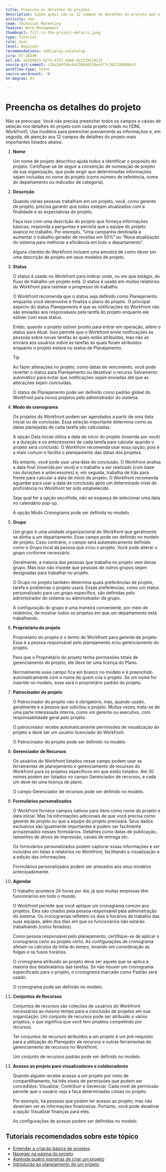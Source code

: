 ```yaml
---
title: Preencha os detalhes do projeto
description: Saiba quais são os 12 campos de detalhes do projeto que o  [!DNL  Workfront]  recomenda que você preencha ao criar um projeto.
activity: use
team: Technical Marketing
feature: Work Management
thumbnail: fill-in-the-project-details.jpeg
type: Tutorial
role: User
level: Beginner
recommendations: noDisplay,noCatalog
jira: KT-10140
exl-id: a62b9421-627a-4f23-ab66-da1f29114225
source-git-commit: c2ba2ddfbbc642398a0136ecbf7c3613208080c4
workflow-type: tm+mt
source-wordcount: '0'
ht-degree: 0%

---
```


# Preencha os detalhes do projeto

Não se preocupe. Você não precisa preencher todos os campos e caixas de seleção nos detalhes do projeto com cada projeto criado no [!DNL  Workfront]. Use modelos para preencher previamente as informações e, em seguida, dê atenção aos 12 campos de detalhes do projeto mais importantes listados abaixo.

1. **Nome**

   Um nome de projeto descritivo ajuda todos a identificar o propósito do projeto. Certifique-se de seguir a convenção de nomeação de projeto da sua organização, que pode exigir que determinadas informações sejam incluídas no nome do projeto (como número de referência, nome do departamento ou indicador de categoria).


1. **Descrição**

   Quando várias pessoas trabalham em um projeto, você, como gerente de projeto, precisa garantir que todos estejam atualizados com a finalidade e as expectativas do projeto.

   Faça isso com uma descrição do projeto que forneça informações básicas, responda a perguntas e permita que a equipe do projeto avance no trabalho. Por exemplo, “Uma campanha destinada a aumentar o trabalho gerador de receitas em 50%” ou “Nova atualização do sistema para melhorar a eficiência em todo o departamento”.

   Alguns clientes do Workfront incluem uma amostra de como dever ser uma descrição de projeto em seus modelos de projeto.

1. **Status**

   O status é usado no Workfront para indicar onde, ou em que estágio, do fluxo de trabalho um projeto está. O status é usado em muitos relatórios do Workfront para rastrear o progresso do trabalho.

   O Workfront recomenda que o status seja definido como Planejamento enquanto você desenvolve e finaliza o plano do projeto. O principal aspecto do status Planejamento é que as notificações do Workfront não são enviadas aos responsáveis pela tarefa do projeto enquanto ele estiver com esse status.

   Então, quando o projeto estiver pronto para entrar em operação, altere o status para Atual. Isso permite que o Workfront envie notificações às pessoas sobre novas tarefas às quais estão atribuídas, mas não as enviará aos usuários sobre as tarefas às quais foram atribuídos enquanto o projeto estava no status de Planejamento.

   >[!TIP]
   >
   >  Ao fazer alterações no projeto, como datas de vencimento, você pode reverter o status para Planejamento ou desativar o recurso Salvamento automático para evitar que notificações sejam enviadas até que as alterações sejam concluídas.

   O status de Planejamento pode ser definido como padrão global do Workfront para novos projetos pelo administrador do sistema.

1. **Modo de cronograma**

   Os projetos do Workfront podem ser agendados a partir de uma data inicial ou de conclusão. Essa seleção importante determina como as datas planejadas de cada tarefa são calculadas.

   A opção Data inicial utiliza a data de início do projeto (inserida por você) e a duração e os antecessores de cada tarefa para calcular quando o projeto será concluído. O Workfront recomenda usar essa opção, pois é a mais comum e facilita o planejamento das datas dos projetos.

   No entanto, você pode usar uma data de conclusão. O Workfront analisa a data final (inserida por você) e o trabalho a ser realizado (com base nas durações e antecessores) e, em seguida, trabalha de trás para frente para calcular a data de início do projeto. O Workfront recomenda aguardar para usar a data de conclusão após um determinado nível de proficiência no Workfront ter sido estabelecido.

   Seja qual for a opção escolhida, não se esqueça de selecionar uma data no calendário pop-up.

   A opção Modo Cronograma pode ser definida no modelo.

1. **Grupo**

   Um grupo é uma unidade organizacional do Workfront que geralmente se alinha a um departamento. Esse campo pode ser definido no modelo de projeto. Caso contrário, o campo será automaticamente definido como o Grupo local da pessoa que criou o projeto. Você pode alterar o grupo conforme necessário.

   Geralmente, a maioria das pessoas que trabalha no projeto vem desse grupo. Mas isso não impede que pessoas de outros grupos sejam designadas para trabalhar no projeto.

   O Grupo no projeto também determina quais preferências de projeto, tarefa e problemas o projeto usará. Essas preferências, como um status personalizado para um grupo específico, são definidas pelo administrador do sistema ou administrador de grupo.

   A configuração do grupo é uma maneira conveniente, por meio de relatórios, de mostrar todos os projetos em que um departamento está trabalhando.

1. **Proprietário do projeto**

   Proprietário do projeto é o termo do Workfront para gerente de projeto. Essa é a pessoa responsável pelo planejamento e/ou gerenciamento do projeto.

   Para que o Proprietário do projeto tenha permissões totais de gerenciamento do projeto, ele deve ter uma licença do Plano.

   Normalmente esse campo fica em branco no modelo e é preenchido automaticamente com o nome de quem cria o projeto. Se um nome for inserido no modelo, esse será o proprietário padrão do projeto.

1. **Patrocinador do projeto**

   O Patrocinador do projeto não é obrigatório, mas, quando usado, geralmente é a pessoa que solicitou o projeto. Muitas vezes, trata-se de uma parte interessada interna, como um gerente ou executivo, com responsabilidade geral pelo projeto.

   O patrocinador recebe automaticamente permissões de visualização do projeto e deve ser um usuário licenciado do Workfront.

   O Patrocinador do projeto pode ser definido no modelo.

1. **Gerenciador de Recursos**

   Os usuários do Workfront listados nesse campo podem usar as ferramentas de planejamento e gerenciamento de recursos do Workfront para os projetos específicos em que estão listados. Até 30 nomes podem ser listados no campo Gerenciador de recursos, e cada um deve ter uma licença de plano.

   O campo Gerenciador de recursos pode ser definido no modelo.

1. **Formulários personalizados**

   O Workfront fornece campos nativos para itens como nome do projeto e data inicial. Mas há informações adicionais de que você precisa como gerente de projeto ou que a equipe do projeto precisará. Seus dados exclusivos são igualmente importantes e podem ser facilmente armazenados nesses formulários. Detalhes como datas de publicação, tamanhos de ativos de impressão, canais de entrega etc.

   Os formulários personalizados podem capturar essas informações e ser incluídos em listas e relatórios no Workfront, facilitando a visualização e a edição das informações.

   Formulários personalizados podem ser anexados aos seus modelos antecipadamente.

1. **Agendar**

   O trabalho acontece 24 horas por dia, já que muitas empresas têm funcionários em todo o mundo.

   O Workfront permite que você aplique um cronograma comum aos projetos. Eles são criados pela pessoa responsável pela administração do sistema. Os cronogramas refletem os dias e horários de trabalho das suas equipes, além dos dias em que os funcionários não estarão trabalhando (como feriados).

   Como pessoa responsável pelo planejamento, certifique-se de aplicar o cronograma certo ao projeto certo. As configurações de cronograma afetam os cálculos da linha do tempo, levando em consideração as folgas e os fusos horários.

   O cronograma atribuído ao projeto deve ser aquele que se aplica à maioria dos destinatários das tarefas. Se não houver um cronograma especificado para o projeto, o cronograma marcado como Padrão será usado.

   O cronograma pode ser definido no modelo.

1. **Conjuntos de Recursos**

   Conjuntos de recursos são coleções de usuários do Workfront necessários ao mesmo tempo para a conclusão de projetos em sua organização. Um conjunto de recursos pode ser atribuído a vários projetos, o que significa que você tem projetos competindo por recursos.

   Ter conjuntos de recursos atribuídos a um projeto é um pré-requisito para a utilização do Planejador de recursos e outras ferramentas de gerenciamento de recursos no Workfront.

   Um conjunto de recursos padrão pode ser definido no modelo.

1. **Acesso ao projeto para visualizadores e colaboradores**

   Quando alguém recebe acesso a um projeto por meio de compartilhamento, há três níveis de permissões que podem ser concedidos: Visualizar, Contribuir e Gerenciar. Cada nível de permissão permite que o usuário veja e faça determinadas coisas no projeto.

   Por exemplo, há pessoas que podem ter acesso ao projeto, mas não deveriam ver as informações financeiras. Portanto, você pode desativar a opção Visualizar finanças para eles.

   As configurações de acesso podem ser definidas no modelo.

## Tutoriais recomendados sobre este tópico

* [Entender a criação básica de projetos](https://experienceleague.adobe.com/en/docs/workfront-learn/tutorials-workfront/manage-work/projects/understand-basic-project-creation)
* [Navegar na página do projeto](https://experienceleague.adobe.com/en/docs/workfront-learn/tutorials-workfront/manage-work/projects/navigate-the-project-page)
* [Aprenda quatro maneiras de criar um projeto](https://experienceleague.adobe.com/en/docs/workfront-learn/tutorials-workfront/manage-work/projects/understand-other-ways-to-create-projects)
* [Introdução ao planejamento de um projeto](https://experienceleague.adobe.com/en/docs/workfront-learn/tutorials-workfront/manage-work/projects/getting-started-plan-a-project)
